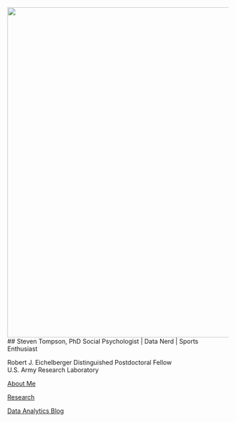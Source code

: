 <img src="{{ site.baseurl }}/static/Picture5.png" width="750" align="center">
<br/>
## Steven Tompson, PhD 
Social Psychologist | Data Nerd | Sports Enthusiast

Robert J. Eichelberger Distinguished Postdoctoral Fellow  
U.S. Army Research Laboratory  

<a href="https://stompson.github.io/about">About Me</a>
<p></p>
<a href="https://stompson.github.io/research">Research</a>
<p></p>
<a href="https://stompson.github.io/about">Data Analytics Blog</a>
<p></p>